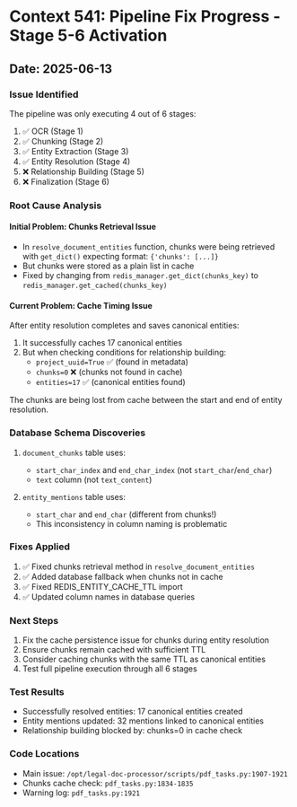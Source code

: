 # Context 541: Pipeline Fix Progress - Stage 5-6 Activation

## Date: 2025-06-13

### Issue Identified
The pipeline was only executing 4 out of 6 stages:
1. ✅ OCR (Stage 1)
2. ✅ Chunking (Stage 2)  
3. ✅ Entity Extraction (Stage 3)
4. ✅ Entity Resolution (Stage 4)
5. ❌ Relationship Building (Stage 5)
6. ❌ Finalization (Stage 6)

### Root Cause Analysis

#### Initial Problem: Chunks Retrieval Issue
- In `resolve_document_entities` function, chunks were being retrieved with `get_dict()` expecting format: `{'chunks': [...]}`
- But chunks were stored as a plain list in cache
- Fixed by changing from `redis_manager.get_dict(chunks_key)` to `redis_manager.get_cached(chunks_key)`

#### Current Problem: Cache Timing Issue
After entity resolution completes and saves canonical entities:
1. It successfully caches 17 canonical entities
2. But when checking conditions for relationship building:
   - `project_uuid=True` ✅ (found in metadata)
   - `chunks=0` ❌ (chunks not found in cache)
   - `entities=17` ✅ (canonical entities found)

The chunks are being lost from cache between the start and end of entity resolution.

### Database Schema Discoveries
1. `document_chunks` table uses:
   - `start_char_index` and `end_char_index` (not `start_char`/`end_char`)
   - `text` column (not `text_content`)

2. `entity_mentions` table uses:
   - `start_char` and `end_char` (different from chunks!)
   - This inconsistency in column naming is problematic

### Fixes Applied
1. ✅ Fixed chunks retrieval method in `resolve_document_entities`
2. ✅ Added database fallback when chunks not in cache
3. ✅ Fixed REDIS_ENTITY_CACHE_TTL import
4. ✅ Updated column names in database queries

### Next Steps
1. Fix the cache persistence issue for chunks during entity resolution
2. Ensure chunks remain cached with sufficient TTL
3. Consider caching chunks with the same TTL as canonical entities
4. Test full pipeline execution through all 6 stages

### Test Results
- Successfully resolved entities: 17 canonical entities created
- Entity mentions updated: 32 mentions linked to canonical entities
- Relationship building blocked by: chunks=0 in cache check

### Code Locations
- Main issue: `/opt/legal-doc-processor/scripts/pdf_tasks.py:1907-1921`
- Chunks cache check: `pdf_tasks.py:1834-1835`
- Warning log: `pdf_tasks.py:1921`
